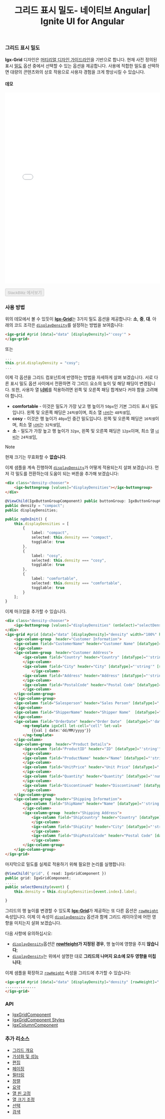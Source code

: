 ﻿---
title:  그리드 표시 밀도- 네이티브 Angular| Ignite UI for Angular
_description: Ignite UI for Angular 데이터 그리드 컨트롤은 열의 데이터 유형을 기반으로 하는 편집 가능한 열의 기본 셀 템플릿을 제공합니다.
_keywords: Ignite UI for Angular, UI 컨트롤, Angular 위젯, 웹 위젯, UI 위젯, Angular, 네이티브 Angular 컴포넌트 세트, 네이티브 Angular 컨트롤, 네이티브 Angular 컴포넌트 라이브러리, 네이티브 Angular 컴포넌트, Angular 그리드, Angular 데이터 그리드 컴포넌트, Angular 데이터 그리드 컨트롤, Angular 그리드 컴포넌트, Angular 그리드 컨트롤, Angular 고성능 그리드, 그리드 표시 밀도
_language: kr
---

### 그리드 표시 밀도

**Igx-Grid** 디자인은 [머티리얼 디자인 가이드라인](https://material.io/guidelines/material-design/introduction.html)을 기반으로 합니다. 현재 사전 정의된 표시 [밀도](https://material.io/design/layout/density.html#usage) 옵션 중에서 선택할 수 있는 옵션을 제공합니다. 사용에 적합한 밀도를 선택하면 대량의 콘텐츠와의 상호 작용으로 사용자 경험을 크게 향상시킬 수 있습니다.

#### 데모

<div class="sample-container loading" style="height:620px">
    <iframe id="grid-displayDensity-sample-iframe" src='{environment:demosBaseUrl}/grid-displayDensity' width="100%" height="100%" seamless frameBorder="0" onload="onSampleIframeContentLoaded(this);"></iframe>
</div>
<br/>
<div>
<button data-localize="stackblitz" disabled class="stackblitz-btn" data-iframe-id="grid-displayDensity-sample-iframe" data-demos-base-url="{environment:demosBaseUrl}">StackBlitz 에서보기</button>
</div>

<div class="divider--half"></div>

### 사용 방법
위의 데모에서 볼 수 있듯이 [**Igx-Grid**]({environment:angularApiUrl}/classes/igxgridcomponent.html)는 3가지 밀도 옵션을 제공합니다: **소**, **중**, **대**. 아래의 코드 조각은 [`displayDensity`]({environment:angularApiUrl}/classes/igxgridcomponent.html#displaydensity)를 설정하는 방법을 보여줍니다:

```html
<igx-grid #grid [data]="data" [displayDensity]="'cosy'" >
</igx-grid>
```
또는
```typescript
...
this.grid.displayDensity = "cosy";
...
```

이제 각 옵션을 그리드 컴포넌트에 반영하는 방법을 자세하게 살펴 보겠습니다. 서로 다른 표시 밀도 옵션 사이에서 전환하면 각 그리드 요소의 높이 및 해당 패딩이 변경됩니다. 또한, 사용자 열  [**너비**]({environment:angularApiUrl}/classes/igxcolumncomponent.html#width)를 적용하려면 왼쪽 및 오른쪽 패딩 합계보다 커야 함을 고려해야 합니다.
 - **comfortable** - 이것은 밀도가 가장 낮고 행 높이가 `50px`인 기본 그리드 표시 밀도입니다. 왼쪽 및 오른쪽 패딩은 `24픽셀`이며, 최소 열 [`너비`]({environment:angularApiUrl}/classes/igxcolumncomponent.html#width)는 `48픽셀`임,
 - **cosy** - 이것은 행 높이가 `40px`인 중간 밀도입니다. 왼쪽 및 오른쪽 패딩은 `16픽셀`이며, 최소 열 [`너비`]({environment:angularApiUrl}/classes/igxcolumncomponent.html#width)는 `32픽셀`임,
 - **소** - 밀도가 가장 높고 행 높이가 `32px`, 왼쪽 및 오른쪽 패딩은 `12px`이며, 최소 열 [`너비`]({environment:angularApiUrl}/classes/igxcolumncomponent.html#width)는 `24픽셀`임,

> [!NOTE]
> 현재 크기는 무효화할 수 **없습니다**.

이제 샘플을 계속 진행하여 [`displayDensity`]({environment:angularApiUrl}/classes/igxgridcomponent.html#displaydensity)가 어떻게 적용되는지 살펴 보겠습니다. 먼저 각 밀도를 전환하는데 도움이 되는 버튼을 추가해 보겠습니다:

```html
<div class="density-chooser">
    <igx-buttongroup [values]="displayDensities"></igx-buttongroup>
</div>
```

```typescript
@ViewChild(IgxButtonGroupComponent) public buttonGroup: IgxButtonGroupComponent;
public density = "compact";
public displayDensities;

public ngOnInit() {
    this.displayDensities = [
        {
            label: "compact",
            selected: this.density === "compact",
            togglable: true
        },
        {
            label: "cosy",
            selected: this.density === "cosy",
            togglable: true
        },
        {
            label: "comfortable",
            selected: this.density === "comfortable",
            togglable: true
        }
    ];
}
```

이제 마크업을 추가할 수 있습니다.


```html
<div class="density-chooser">
    <igx-buttongroup [values]="displayDensities" (onSelect)="selectDensity($event)"></igx-buttongroup>
</div>
<igx-grid #grid [data]="data" [displayDensity]="density" width="100%" height="550px">
    <igx-column-group  header="Customer Information">
    <igx-column field="CustomerName" header="Customer Name" [dataType]="'string'" [sortable]="true" [hasSummary]="true" [filterable]="true">
    </igx-column>
    <igx-column-group  header="Customer Address">
        <igx-column field="Country" header="Country" [dataType]="'string'" [sortable]="true" [hasSummary]="true" [filterable]="true">
        </igx-column>
        <igx-column field="City" header="City" [dataType]="'string'" [sortable]="true" [hasSummary]="true" [filterable]="true">
            </igx-column>
        <igx-column field="Address" header="Address" [dataType]="'string'" [sortable]="true" [hasSummary]="true" [filterable]="true">
        </igx-column>
        <igx-column field="PostalCode" header="Postal Code" [dataType]="'string'" [sortable]="true" [hasSummary]="true" [filterable]="true">
        </igx-column>
    </igx-column-group>
    </igx-column-group>
    <igx-column field="Salesperson" header="Sales Person" [dataType]="'string'" [sortable]="true" [hasSummary]="true"  [filterable]="true">
    </igx-column>
    <igx-column field="ShipperName" header="Shipper Name"  [dataType]="'string'" [sortable]="true" [hasSummary]="true"  [filterable]="true">
    </igx-column>
    <igx-column field="OrderDate" header="Order Date"  [dataType]="'date'" [sortable]="true" [hasSummary]="true" [filterable]="true">
        <ng-template igxCell let-cell="cell" let-val>
            {{val | date:'dd/MM/yyyy'}}
        </ng-template>
    </igx-column>
    <igx-column-group  header="Product Details">
        <igx-column field="ProductID" header="ID" [dataType]="'string'" [sortable]="true" [hasSummary]="true"  >
        </igx-column>
        <igx-column field="ProductName" header="Name" [dataType]="'string'" [sortable]="true" [hasSummary]="true"  >
        </igx-column>
        <igx-column field="UnitPrice" header="Unit Price" [dataType]="'number'" [sortable]="true" [hasSummary]="true"  >
        </igx-column>
        <igx-column field="Quantity" header="Quantity" [dataType]="'number'" [sortable]="true" [hasSummary]="true"  >
        </igx-column>
        <igx-column field="Discontinued" header="Discontinued" [dataType]="'boolean'" [sortable]="true" [hasSummary]="true" [filterable]="true">
        </igx-column>
    </igx-column-group>
    <igx-column-group  header="Shipping Information">
        <igx-column field="ShipName" header="Name" [dataType]="'string'" [sortable]="true" [hasSummary]="true" [filterable]="true">
        </igx-column>
        <igx-column-group  header="Shipping Address">
            <igx-column field="ShipCountry" header="Country" [dataType]="'string'" [sortable]="true" [hasSummary]="true" [filterable]="true">
            </igx-column>
            <igx-column field="ShipCity" header="City" [dataType]="'string'" [sortable]="true" [hasSummary]="true" [filterable]="true">
            </igx-column>
            <igx-column field="ShipPostalCode" header="Postal Code" [dataType]="'string'" [sortable]="true" [hasSummary]="true" [filterable]="true">
            </igx-column>
        </igx-column-group>
    </igx-column-group>
</igx-grid>
```

마지막으로 밀도를 실제로 적용하기 위해 필요한 논리를 실행합니다:

```typescript
@ViewChild("grid", { read: IgxGridComponent })
public grid: IgxGridComponent;
.....
public selectDensity(event) {
    this.density = this.displayDensities[event.index].label;

}
```

그리드의 행 높이를 변경할 수 있도록 [**Igx-Grid**]({environment:angularApiUrl}/classes/igxgridcomponent.html)가 제공하는 또 다른 옵션은 [`rowHeight`]({environment:angularApiUrl}/classes/igxgridcomponent.html#rowheight)속성입니다. 이제 이 속성이 [`displayDensity`]({environment:angularApiUrl}/classes/igxgridcomponent.html#displaydensity) 옵션과 함께 그리드 레이아웃에 어떤 영향을 미치는지 살펴 보겠습니다.

다음 사항에 유의하십시오:
 - [`displayDensity`]({environment:angularApiUrl}/classes/igxgridcomponent.html#displaydensity)옵션은 **[rowHeight]({environment:angularApiUrl}/classes/igxgridcomponent.html#rowheight)가 지정된 경우**,  행 높이에 영향을 주지 **않습니다**;
 - [`displayDensity`]({environment:angularApiUrl}/classes/igxgridcomponent.html#displaydensity)는 위에서 설명한 대로 **그리드의 나머지 요소에 모두 영향을 미칩니다**;

이제 샘플을 확장하고 [`rowHeight`]({environment:angularApiUrl}/classes/igxgridcomponent.html#rowheight) 속성을 그리드에 추가할 수 있습니다:
 ```html
 <igx-grid #grid [data]="data" [displayDensity]="density" [rowHeight]="'80px'" width="100%" height="550px">
 ..............
 </igx-grid>

 ```
<div class="divider--half"></div>

### API
<div class="divider--half"></div>

* [IgxGridComponent]({environment:angularApiUrl}/classes/igxgridcomponent.html)
* [IgxGridComponent Styles]({environment:sassApiUrl}/index.html#function-igx-grid-theme)
* [IgxColumnComponent]({environment:angularApiUrl}/classes/igxcolumncomponent.html)

<div class="divider--half"></div>

### 추가 리소스

* [그리드 개요](grid.md)
* [가상화 및 성능](grid_virtualization.md)
* [편집](grid_editing.md)
* [페이징](grid_paging.md)
* [필터링](grid_filtering.md)
* [정렬](grid_sorting.md)
* [요약](grid_summaries.md)
* [열 핀 고정](grid_column_pinning.md)
* [열 크기 조정](grid_column_resizing.md)
* [선택](grid_selection.md)
* [검색](grid_search.md)
